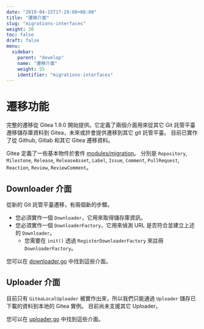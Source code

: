 ```yaml
---
date: "2019-04-15T17:29:00+08:00"
title: "遷移介面"
slug: "migrations-interfaces"
weight: 30
toc: false
draft: false
menu:
  sidebar:
    parent: "develop"
    name: "遷移介面"
    weight: 55
    identifier: "migrations-interfaces"
---
```


# 遷移功能

完整的遷移從 Gitea 1.9.0 開始提供。它定義了兩個介面用來從其它 Git 託管平臺遷移儲存庫資料到 Gitea，未來或許會提供遷移到其它 git 託管平臺。
目前已實作了從 Github, Gitlab 和其它 Gitea 遷移資料。

Gitea 定義了一些基本物件於套件 [modules/migration](https://github.com/go-gitea/gitea/tree/master/modules/migration)。
分別是 `Repository`, `Milestone`, `Release`, `ReleaseAsset`, `Label`, `Issue`, `Comment`, `PullRequest`, `Reaction`, `Review`, `ReviewComment`。

## Downloader 介面

從新的 Git 託管平臺遷移，有兩個新的步驟。

- 您必須實作一個 `Downloader`，它用來取得儲存庫資訊。
- 您必須實作一個 `DownloaderFactory`，它用來偵測 URL 是否符合並建立上述的 `Downloader`。
  - 您需要在 `init()` 透過 `RegisterDownloaderFactory` 來註冊 `DownloaderFactory`。

您可以在 [downloader.go](https://github.com/go-gitea/gitea/blob/master/modules/migration/downloader.go) 中找到這些介面。

## Uploader 介面

目前只有 `GiteaLocalUploader` 被實作出來，所以我們只能通過 `Uploader` 儲存已下載的資料到本地的 Gitea 實例。
目前尚未支援其它 Uploader。

您可以在 [uploader.go](https://github.com/go-gitea/gitea/blob/master/modules/migration/uploader.go) 中找到這些介面。
